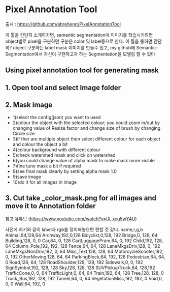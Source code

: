 # Pixel Annotation Tool
출처 : https://github.com/abreheret/PixelAnnotationTool

이 툴을 간단히 소개하자면, semantic segmentation에 이미지를 학습시키려면 object별로 pixel을 구분하면 구분은 color 및 label등으로 한다.
이 툴을 통하면 간단히? object 구분하는 label mask 이미지를 만들수 있고,
my github에 Semantic-Segmentation에서 자신이 구현하고자 하는 Segmentation을 모델링 할 수 있다

## Using pixel annotation tool for generating mask


## 1. Open tool and select Image folder

## 2. Mask image
- 1)select the config(json) you want to used
- 2)colour the object with the selected colour; you could zoom in/out by changing value of Resize factor and change size of brush by changing Circle size
- 3)if ther are multiple object then select different colour for each object and colour the object a bit
- 4)colour background with different colour
- 5)check watershed mask and click on watershed
- 6)you could change value of alpha mask to make mask more visible
- 7)fine tune mask a bit if required
- 8)see final mask clearly by setting alpha mask 1.0
- 9)save image
- 10)do it for all images in image

## 3. Cut take <image name>_color_mask.png for all images and move it to Annotation folder

참고 유튜브 (https://www.youtube.com/watch?v=tX-xcg5wY4U)

사전에 하기와 같이 label과 rgb를 정의해놓으면 편할 것 같다.
name,r,g,b
Animal,64,128,64
Archway,192,0,128
Bicyclist,0,128, 192
Bridge,0, 128, 64
Building,128, 0, 0
Car,64, 0, 128
CartLuggagePram,64, 0, 192
Child,192, 128, 64
Column_Pole,192, 192, 128
Fence,64, 64, 128
LaneMkgsDriv,128, 0, 192
LaneMkgsNonDriv,192, 0, 64
Misc_Text,128, 128, 64
MotorcycleScooter,192, 0, 192
OtherMoving,128, 64, 64
ParkingBlock,64, 192, 128
Pedestrian,64, 64, 0
Road,128, 64, 128
RoadShoulder,128, 128, 192
Sidewalk,0, 0, 192
SignSymbol,192, 128, 128
Sky,128, 128, 128
SUVPickupTruck,64, 128,192
TrafficCone,0, 0, 64
TrafficLight,0, 64, 64
Train,192, 64, 128
Tree,128, 128, 0
Truck_Bus,192, 128, 192
Tunnel,64, 0, 64
VegetationMisc,192, 192, 0
Void,0, 0, 0
Wall,64, 192, 0
```
